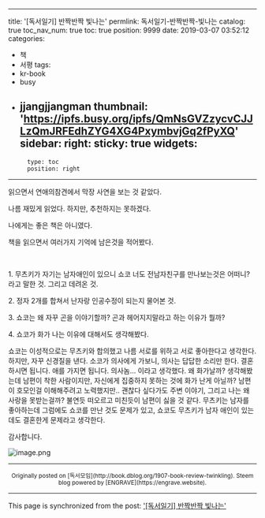 
---
title: '[독서일기] 반짝반짝 빛나는'
permlink: 독서일기-반짝반짝-빛나는
catalog: true
toc_nav_num: true
toc: true
position: 9999
date: 2019-03-07 03:52:12
categories:
- 책
- 서평
tags:
- kr-book
- busy
- jjangjjangman
thumbnail: 'https://ipfs.busy.org/ipfs/QmNsGVZzycvCJJLzQmJRFEdhZYG4XG4PxymbvjGq2fPyXQ'
sidebar:
    right:
        sticky: true
widgets:
    -
        type: toc
        position: right
---


<p>읽으면서 연애의참견에서 막장 사연을 보는 것 같았다.</p>
<p>나름 재밌게 읽었다. 하지만, 추천하지는 못하겠다.</p>
<p>나에게는 좋은 책은 아니였다.</p>
<p>책을 읽으면서 여러가지 기억에 남은것을 적어봤다.</p>
<p> </p>
<p>1. 무츠키가 자기는 남자애인이 있으니 쇼코 너도 전남자친구를 만나보는것은 어떠니? 라고 말한 것. 그리고 데려온 것.</p>
<p>2. 정자 2개를 합쳐서 난자랑 인공수정이 되는지 물어본 것.</p>
<p>3. 쇼코는 왜 자꾸 곤을 이야기할까? 곤과 헤어지지말라고 하는 이유가 뭘까?</p>
<p>4. 쇼코가 화가 나는 이유에 대해서도 생각해봤다.</p>
<p>쇼코는 이성적으로는 무츠키와 합의했고 나름 서로를 위하고 서로 좋아한다고 생각한다. 하지만, 자꾸 신경질을 낸다. 소코가 의사에게 가보니, 의사는 답답한 소리만 한다. 결혼하시면 됩니다. 애를 가지면 됩니다. 의사놈… 이라고 생각했다. 왜 화가날까? 생각해봤는데 남편이 착한 사람이지만, 자신에게 집중하지 못하는 것에 화가 난게 아닐까? 남편이 호모인걸 이해해주려고 노력했지만.. 괜찮다 싶다가도 주변 이야기, 그리고 나는 왜 사랑을 못받는걸까? 불연듯 떠오르고 미친듯이 남편이 싫을 것 같다. 무츠키는 남자를 좋아하는데 그럼에도 쇼코를 만난 것도 문제가 있고, 쇼코도 무츠키가 남자 애인이 있는데도 결혼한게 문제라고 생각한다.</p>
<p>감사합니다.</p>

![image.png](https://ipfs.busy.org/ipfs/QmNsGVZzycvCJJLzQmJRFEdhZYG4XG4PxymbvjGq2fPyXQ)




***
<center><sup>Originally posted on [독서모임](http://book.dblog.org/1907-book-review-twinkling). Steem blog powered by [ENGRAVE](https://engrave.website).</sup></center>

- - -

This page is synchronized from the post: ['[독서일기] 반짝반짝 빛나는'](https://steempeak.com/@jacobyu/1907-book-review-twinkling)
